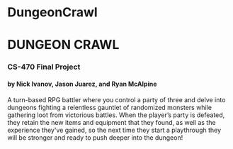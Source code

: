 # DungeonCrawl

 # DUNGEON CRAWL
 ### CS-470 Final Project 
 #### by Nick Ivanov, Jason Juarez, and Ryan McAlpine

 A turn-based RPG battler where you control a party of three and delve into dungeons fighting a relentless gauntlet of randomized monsters while gathering loot from victorious battles. When the player’s party is defeated, they retain the new items and equipment that they found, as well as the experience they've gained, so the next time they start a playthrough they will be stronger and ready to push deeper into the dungeon!
